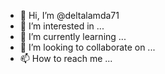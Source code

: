 - 👋 Hi, I’m @deltalamda71
- 👀 I’m interested in ...
- 🌱 I’m currently learning ...
- 💞️ I’m looking to collaborate on ...
- 📫 How to reach me ...

<!---
deltalamda71/deltalamda71 is a ✨ special ✨ repository because its `README.md` (this file) appears on your GitHub profile.
You can click the Preview link to take a look at your changes.
--->
